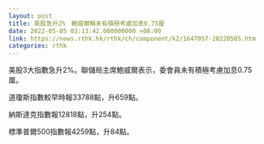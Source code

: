 ```yaml
---
layout: post
title: 美股急升2%　鮑威爾稱未有積極考慮加息0.75厘
date: 2022-05-05 03:13:42.000000000 +08:00
link: https://news.rthk.hk/rthk/ch/component/k2/1647057-20220505.htm
categories: rthk
---
```


美股3大指數急升2%。聯儲局主席鮑威爾表示，委會員未有積極考慮加息0.75厘。

道瓊斯指數較早時報33788點，升659點。

納斯達克指數報12818點，升254點。

標準普爾500指數報4259點，升84點。
